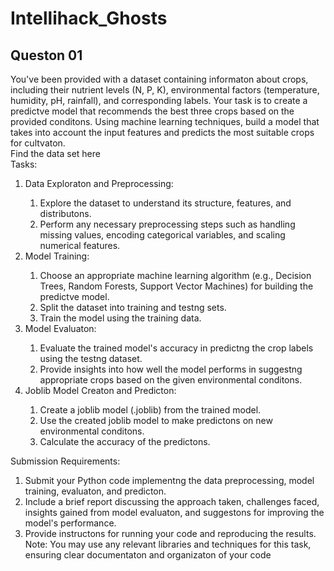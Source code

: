 # Intellihack_Ghosts

## Queston 01

<p>You've been provided with a dataset containing informaton about crops, including their nutrient levels 
(N, P, K), environmental factors (temperature, humidity, pH, rainfall), and corresponding labels. Your task 
is to create a predictve model that recommends the best three crops based on the provided conditons. 
Using machine learning techniques, build a model that takes into account the input features and predicts 
the most suitable crops for cultvaton.<br>
Find the data set here<br>
Tasks:<br>
<ol>
<li>Data Exploraton and Preprocessing:</li>
  <ol>
    <li> Explore the dataset to understand its structure, features, and distributons.</li>
    <li>Perform any necessary preprocessing steps such as handling missing values, encoding 
      categorical variables, and scaling numerical features.</li> 
  </ol>

<li>Model Training:</li>
  <ol>
    <li>Choose an appropriate machine learning algorithm (e.g., Decision Trees, Random Forests, 
    Support Vector Machines) for building the predictve model.</li> 
    <li>Split the dataset into training and testng sets.</li> 
    <li>Train the model using the training data.</li> 
  </ol>

<li>Model Evaluaton:</li>
  <ol>
    <li>Evaluate the trained model's accuracy in predictng the crop labels using the testng dataset.</li>
    <li>Provide insights into how well the model performs in suggestng appropriate crops based on 
    the given environmental conditons.</li>
  </ol>

<li>Joblib Model Creaton and Predicton:</li>
  <ol>
    <li>Create a joblib model (.joblib) from the trained model.</li>
    <li>Use the created joblib model to make predictons on new environmental conditons.</li>
    <li>Calculate the accuracy of the predictons.</li>
  </ol>

  
</ol>

Submission Requirements:<br>
1. Submit your Python code implementng the data preprocessing, model training, evaluaton, and 
predicton.<br>
2. Include a brief report discussing the approach taken, challenges faced, insights gained from 
model evaluaton, and suggestons for improving the model's performance.<br>
3. Provide instructons for running your code and reproducing the results.<br>
Note: You may use any relevant libraries and techniques for this task, ensuring clear documentaton and 
organizaton of your code<br>

